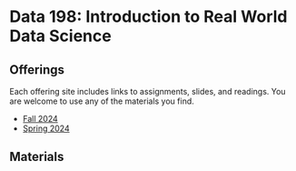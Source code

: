 <link rel="stylesheet" href="sp17/theme/css/main.css" />
<link rel="icon" type="image/x-icon" href="/favicon.ico">

Data 198: Introduction to Real World Data Science
====

Offerings
----

Each offering site includes links to assignments, slides, and readings.
You are welcome to use any of the materials you find.

-  [Fall 2024](./fa24)
-  [Spring 2024](https://jegeronimo.github.io/dss-data-198/)

Materials
---
